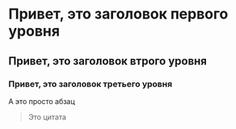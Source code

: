 # Привет, это заголовок первого уровня
## Привет, это заголовок втрого уровня
### Привет, это заголовок третьего уровня

А это просто абзац

> Это цитата